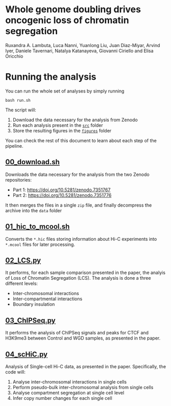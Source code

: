# Whole genome doubling drives oncogenic loss of chromatin segregation

Ruxandra A. Lambuta, Luca Nanni, Yuanlong Liu, Juan Diaz-Miyar, Arvind Iyer, Daniele Tavernari, Natalya Katanayeva, Giovanni Ciriello and Elisa Oricchio


# Running the analysis
You can run the whole set of analyses by simply running 
```
bash run.sh
```

The script will:
1. Download the data necessary for the analysis from Zenodo
2. Run each analysis present in the [`src`](./src) folder 
3. Store the resulting figures in the [`figures`](./figures) folder

You can check the rest of this document to learn about each step of the pipeline.

## [00_download.sh](src/00_download.sh)
Downloads the data necessary for the analysis from the two Zenodo repositories:
- Part 1: https://doi.org/10.5281/zenodo.7351767
- Part 2: https://doi.org/10.5281/zenodo.7351776

It then merges the files in a single `zip` file, and finally decompress the archive into the `data` folder

## [01_hic_to_mcool.sh](src/01_hic_to_mcool.sh)
Converts the `*.hic` files storing information about Hi-C experiments into `*.mcool` files for later processing.

## [02_LCS.py](src/02_LCS.py)
It performs, for each sample comparison presented in the paper, the analyis of Loss of Chromatin Segregation (LCS).
The analysis is done a three different levels:
- Inter-chromosomal interactions
- Inter-compartmental interactions
- Boundary insulation

## [03_ChIPSeq.py](src/03_ChIPSeq.py)
It performs the analysis of ChIPSeq signals and peaks for CTCF and H3K9me3 between Control and WGD samples, as presented in the paper. 

## [04_scHiC.py](04_scHiC.py)
Analysis of Single-cell Hi-C data, as presented in the paper. Specifically, the code will:
1. Analyse inter-chromosomal interactions in single cells
2. Perform pseudo-bulk inter-chromosomal analysis from single cells
3. Analyse compartment segregation at single cell level
4. Infer copy number changes for each single cell